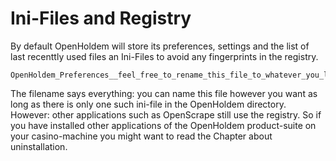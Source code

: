 # Ini-Files and Registry 

By default OpenHoldem will store its preferences, settings and the list
of last recenttly used files an Ini-Files to avoid any fingerprints in
the registry.

    OpenHoldem_Preferences__feel_free_to_rename_this_file_to_whatever_you_like.INI

The filename says everything: you can name this file however you want as
long as there is only one such ini-file in the OpenHoldem directory.
However: other applications such as OpenScrape still use the registry.
So if you have installed other applications of the OpenHoldem
product-suite on your casino-machine you might want to read the Chapter
about uninstallation.
